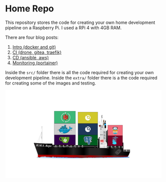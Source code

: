 # Home Repo
This repository stores the code for creating your own home development pipeline on a Raspberry Pi.
I used a RPi 4 with 4GB RAM.

There are four blog posts:
1. [Intro (docker and git)](https://medium.com/@t3chflicks/home-devops-pipeline-a-junior-engineers-tale-1-4-336ed07a6ec0)
2. [CI (drone, gitea, traefik)](https://medium.com/@t3chflicks/home-devops-pipeline-a-junior-engineers-tale-2-4-7be3e3c292c)
3. [CD (ansible, aws)](https://medium.com/@t3chflicks/home-devops-pipeline-a-junior-engineers-tale-3-4-5f61c5245934)
4. [Monitoring (portainer)](coming-soon)

Inside the `src/` folder there is all the code required for creating your own development pipeline.
Inside the `extra/` folder there is a the code required for creating some of the images and testing.

![](./containership.png)